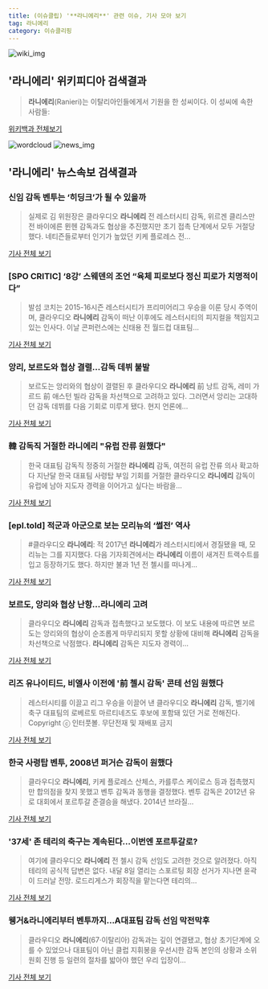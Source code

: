 ```yaml
---
title: (이슈클립) '**라니에리**' 관련 이슈, 기사 모아 보기
tag: 라니에리
category: 이슈클리핑
---
```

![wiki_img](https://user-images.githubusercontent.com/42597476/44503234-41136a80-a6d0-11e8-9071-6fc6418eafe4.png)
## **'**라니에리**'** 위키피디아 검색결과
>**라니에리**(Ranieri)는 이탈리아인들에게서 기원을 한 성씨이다. 이 성씨에 속한 사람들:

<a href="https://ko.wikipedia.org/wiki/라니에리" target="_blank">위키백과 전체보기</a>

![wordcloud](https://s3.ap-northeast-2.amazonaws.com/lyrics101-wordcloud/2018-09-03-1535904986.png)
![news_img](https://user-images.githubusercontent.com/42597476/44507050-1206f400-a6e4-11e8-8d98-7ffbfebb353f.png)
## **'**라니에리**'** 뉴스속보 검색결과
### 신임 감독 벤투는 ‘히딩크’가 될 수 있을까

>실제로 김 위원장은 클라우디오 **라니에리** 전 레스터시티 감독, 위르겐 클리스만 전 바이에른 뮌헨 감독과도 협상을 추진했지만 초기 접촉 단계에서 모두 거절당했다. 네티즌들로부터 인기가 높았던 키케 플로레스 전...

<a href="http://www.sisajournal.com/article/177257" target="_blank">기사 전체 보기</a>

### [SPO CRITIC] ‘8강’ 스웨덴의 조언 “육체 피로보다 정신 피로가 치명적이다”

>발섬 코치는 2015-16시즌 레스터시티가 프리미어리그 우승을 이룬 당시 주역이며, 클라우디오 **라니에리** 감독이 떠난 이후에도 레스터시티의 피지컬을 책임지고 있는 인사다. 이날 콘퍼런스에는 신태용 전 월드컵 대표팀...

<a href="http://www.spotvnews.co.kr/?mod=news&act=articleView&idxno=234265" target="_blank">기사 전체 보기</a>

### 앙리, 보르도와 협상 결렬…감독 데뷔 불발

>보르도는 앙리와의 협상이 결렬된 후 클라우디오 **라니에리** 前 낭트 감독, 레미 가르드 前 애스턴 빌라 감독을 차선책으로 고려하고 있다. 그러면서 앙리는 고대하던 감독 데뷔를 다음 기회로 미루게 됐다. 현지 언론에...

<a href="http://www.goal.com/kr/%EB%89%B4%EC%8A%A4/a/1lxg42a5typx41sjcc9jr1kifo" target="_blank">기사 전체 보기</a>

### 韓 감독직 거절한 **라니에리** "유럽 잔류 원했다"

>한국 대표팀 감독직 정중히 거절한 **라니에리** 감독, 여전히 유럽 잔류 의사 확고하다 지난달 한국 대표팀 사령탑 부임 기회를 거절한 클라우디오 **라니에리** 감독이 유럽에 남아 지도자 경력을 이어가고 싶다는 바람을...

<a href="http://www.goal.com/kr/%EB%89%B4%EC%8A%A4/a/rln09q95fe8i1aklbutf1o6md" target="_blank">기사 전체 보기</a>

### [epl.told] 적군과 아군으로 보는 모리뉴의 ‘썰전’ 역사

>#클라우디오 **라니에리**: 적 2017년 **라니에리**가 레스터시티에서 경질됐을 때, 모리뉴는 그를 지지했다. 다음 기자회견에서는 **라니에리** 이름이 새겨진 트랙수트를 입고 등장하기도 했다. 하지만 불과 1년 전 첼시를 떠나게...

<a href="http://fourfourtwo.co.kr/bbs/board.php?bo_table=contents&wr_id=4721" target="_blank">기사 전체 보기</a>

### 보르도, 앙리와 협상 난항…**라니에리** 고려

>클라우디오 **라니에리** 감독과 접촉했다고 보도했다. 이 보도 내용에 따르면 보르도는 앙리와의 협상이 순조롭게 마무리되지 못할 상황에 대비해 **라니에리** 감독을 차선책으로 낙점했다. **라니에리** 감독은 지도자 경력이...

<a href="http://www.goal.com/kr/%EB%89%B4%EC%8A%A4/a/1vxjy5rc7dlsv129g28rhlztal" target="_blank">기사 전체 보기</a>

### 리즈 유나이티드, 비엘사 이전에 '前 첼시 감독' 콘테 선임 원했다

>레스터시티를 이끌고 리그 우승을 이끌어 낸 클라우디오 **라니에리** 감독, 벨기에 축구 대표팀의 로베르토 마르티네즈도 후보에 포함돼 있던 거로 전해진다.   Copyright ⓒ 인터풋볼. 무단전재 및 재배포 금지

<a href="http://www.interfootball.co.kr/news/articleView.html?idxno=235030" target="_blank">기사 전체 보기</a>

### 한국 사령탑 벤투, 2008년 퍼거슨 감독이 원했다

>클라우디오 **라니에리**, 키케 플로레스 산체스, 카를루스 케이로스 등과 접촉했지만 합의점을 찾지 못했고 벤투 감독과 동행을 결정했다. 벤투 감독은 2012년 유로 대회에서 포르투갈 준결승을 해냈다. 2014년 브라질...

<a href="http://www.sportalkorea.com/news/view.php?gisa_uniq=2018082019240016&section_code=20&cp=se&gomb=1" target="_blank">기사 전체 보기</a>

### '37세' 존 테리의 축구는 계속된다...이번엔 포르투갈로?

>여기에 클라우디오 **라니에리** 전 첼시 감독 선임도 고려한 것으로 알려졌다. 아직 테리의 공식적 답변은 없다. 내달 8일 열리는 스포르팅 회장 선거가 지나면 윤곽이 드러날 전망. 로드리게스가 회장직을 맡는다면 테리의...

<a href="http://www.sportalkorea.com/news/view.php?gisa_uniq=2018082016434753&section_code=20&cp=se&gomb=1" target="_blank">기사 전체 보기</a>

### 웽거&**라니에리**부터 벤투까지…A대표팀 감독 선임 막전막후

>클라우디오 **라니에리**(67·이탈리아) 감독과는 깊이 연결됐고, 협상 초기단계에 오를 수 있었으나 대표팀이 아닌 클럽 지휘봉을 우선시한 감독 본인의 상황과 소위원회 진행 등 일련의 절차를 밟아야 했던 우리 입장이...

<a href="http://sports.donga.com/3/all/20180819/91577259/3" target="_blank">기사 전체 보기</a>


